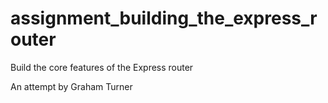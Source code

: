 assignment_building_the_express_router
======================================

Build the core features of the Express router

An attempt by Graham Turner